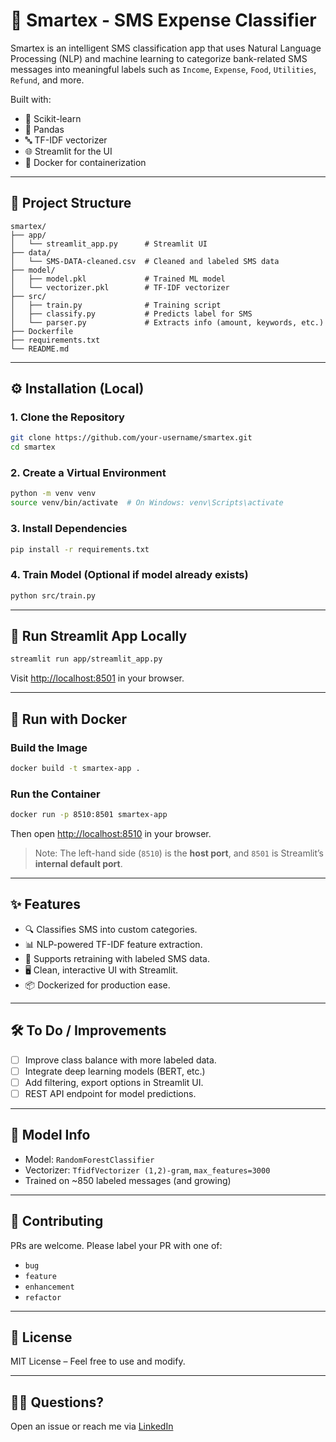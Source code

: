 # 💸 Smartex - SMS Expense Classifier

Smartex is an intelligent SMS classification app that uses Natural Language Processing (NLP) and machine learning to categorize bank-related SMS messages into meaningful labels such as `Income`, `Expense`, `Food`, `Utilities`, `Refund`, and more.

Built with:
- 🧠 Scikit-learn
- 🐼 Pandas
- 🔤 TF-IDF vectorizer
- 🌐 Streamlit for the UI
- 🐳 Docker for containerization

---

## 📂 Project Structure

```
smartex/
├── app/
│   └── streamlit_app.py      # Streamlit UI
├── data/
│   └── SMS-DATA-cleaned.csv  # Cleaned and labeled SMS data
├── model/
│   ├── model.pkl             # Trained ML model
│   └── vectorizer.pkl        # TF-IDF vectorizer
├── src/
│   ├── train.py              # Training script
│   ├── classify.py           # Predicts label for SMS
│   └── parser.py             # Extracts info (amount, keywords, etc.)
├── Dockerfile
├── requirements.txt
└── README.md
```

---

## ⚙️ Installation (Local)

### 1. Clone the Repository

```bash
git clone https://github.com/your-username/smartex.git
cd smartex
```

### 2. Create a Virtual Environment

```bash
python -m venv venv
source venv/bin/activate  # On Windows: venv\Scripts\activate
```

### 3. Install Dependencies

```bash
pip install -r requirements.txt
```

### 4. Train Model (Optional if model already exists)

```bash
python src/train.py
```

---

## 🚀 Run Streamlit App Locally

```bash
streamlit run app/streamlit_app.py
```

Visit [http://localhost:8501](http://localhost:8501) in your browser.

---

## 🐳 Run with Docker

### Build the Image

```bash
docker build -t smartex-app .
```

### Run the Container

```bash
docker run -p 8510:8501 smartex-app
```

Then open [http://localhost:8510](http://localhost:8510) in your browser.

> Note: The left-hand side (`8510`) is the **host port**, and `8501` is Streamlit’s **internal default port**.

---

## ✨ Features

- 🔍 Classifies SMS into custom categories.
- 📊 NLP-powered TF-IDF feature extraction.
- 🧪 Supports retraining with labeled SMS data.
- 🖥️ Clean, interactive UI with Streamlit.
- 📦 Dockerized for production ease.

---

## 🛠️ To Do / Improvements

- [ ] Improve class balance with more labeled data.
- [ ] Integrate deep learning models (BERT, etc.)
- [ ] Add filtering, export options in Streamlit UI.
- [ ] REST API endpoint for model predictions.

---

## 🧠 Model Info

- Model: `RandomForestClassifier`
- Vectorizer: `TfidfVectorizer (1,2)-gram`, `max_features=3000`
- Trained on ~850 labeled messages (and growing)

---

## 🤝 Contributing

PRs are welcome. Please label your PR with one of:
- `bug`
- `feature`
- `enhancement`
- `refactor`

---

## 📄 License

MIT License – Feel free to use and modify.

---

## 🙋‍♂️ Questions?

Open an issue or reach me via [LinkedIn](https://linkedin.com/in/your-profile)
